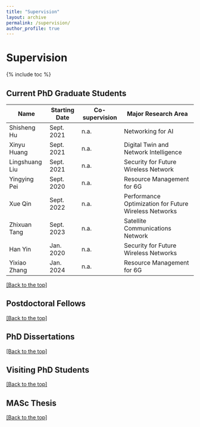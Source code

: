 ```yaml
---
title: "Supervision"
layout: archive
permalink: /supervision/
author_profile: true
---
```


<style>
.page__title {
  display: none;
}
</style>

<a id="supervision_top"></a>

# Supervision

{% include toc %}

<!-- <style>
table th:first-of-type {
    width: 2cm;
}
table th:nth-of-type(2) {
    width: 2cm;
}
table th:nth-of-type(3) {
    width: 2cm;
}
table th:nth-of-type(4) {
    width: 8cm;
}
</style>
 -->

## Current PhD Graduate Students

| Name            | Starting Date   | Co-supervision       | Major Research Area                                   |
| -----           | ----            | -------              | ------------------------------                        |
| Shisheng Hu     | Sept. 2021      | n.a.                 | Networking for AI                                     |
| Xinyu Huang     | Sept. 2021      | n.a.                 | Digital Twin and Network Intelligence                 |
| Lingshuang Liu  | Sept. 2021      | n.a.                 | Security for Future Wireless Network                  |
| Yingying Pei    | Sept. 2020      | n.a.                 | Resource Management for 6G                            |
| Xue Qin         | Sept. 2022      | n.a.                 | Performance Optimization for Future Wireless Networks |
| Zhixuan Tang    | Sept. 2023      | n.a.                 | Satellite Communications Network                      |
| Han Yin         | Jan. 2020       | n.a.                 | Security for Future Wireless Networks                 |
| Yixiao Zhang    | Jan. 2024       | n.a.                 | Resource Management for 6G                            |



[\[Back to the top\]](#supervision_top)

## Postdoctoral Fellows



[\[Back to the top\]](#supervision_top)


## PhD Dissertations





[\[Back to the top\]](#supervision_top)

## Visiting PhD Students



[\[Back to the top\]](#supervision_top)

## MASc Thesis



[\[Back to the top\]](#supervision_top)